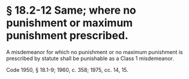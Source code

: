 # § 18.2-12 Same; where no punishment or maximum punishment prescribed.

<p>A misdemeanor for which no punishment or no maximum punishment is prescribed by statute shall be punishable as a Class 1 misdemeanor.</p><p>Code 1950, § 18.1-9; 1960, c. 358; 1975, cc. 14, 15.</p>